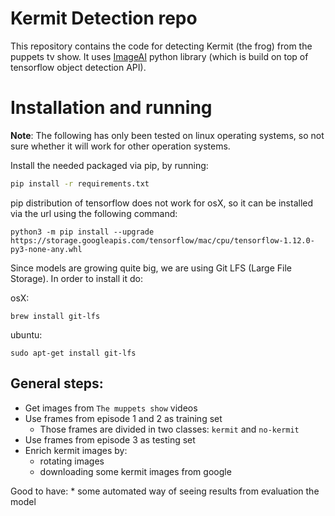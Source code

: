 # Kermit Detection repo

This repository contains the code for detecting Kermit (the frog) from
the puppets tv show. It uses [ImageAI](https://github.com/OlafenwaMoses/ImageAI) python library
(which is build on top of tensorflow object detection API).


# Installation and running

**Note**: The following has only been tested on linux operating systems,
so not sure whether it will work for other operation systems.

Install the needed packaged via pip, by running:

```bash
pip install -r requirements.txt
```

pip distribution of tensorflow does not work for osX, so it can be installed via the url
using the following command:

```
python3 -m pip install --upgrade https://storage.googleapis.com/tensorflow/mac/cpu/tensorflow-1.12.0-py3-none-any.whl
```

Since models are growing quite big, we are using Git LFS (Large File Storage). In order to install
it do:

osX:
```
brew install git-lfs
```

ubuntu:
```
sudo apt-get install git-lfs
```

## General steps:

* Get images from `The muppets show` videos
* Use frames from episode 1 and 2 as training set
    * Those frames are divided in two classes: `kermit` and `no-kermit`
* Use frames from episode 3 as testing set
* Enrich kermit images by:
    * rotating images
    * downloading some kermit images from google

Good to have:
    * some automated way of seeing results from evaluation the model